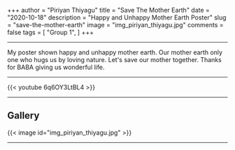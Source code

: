 +++
author = "Piriyan Thiyagu"
title = "Save The Mother Earth"
date = "2020-10-18"
description = "Happy and Unhappy Mother Earth Poster"
slug = "save-the-mother-earth"
image = "img_piriyan_thiyagu.jpg"
comments = false
tags = [
    "Group 1",
]
+++

---

My poster shown happy and unhappy mother earth. Our mother earth only one who hugs us by loving nature. Let's save our mother together. Thanks for BABA giving us wonderful life.

---

{{< youtube 6q6OY3LtBL4 >}}

---

## Gallery

{{< image id="img_piriyan_thiyagu.jpg" >}}

---
